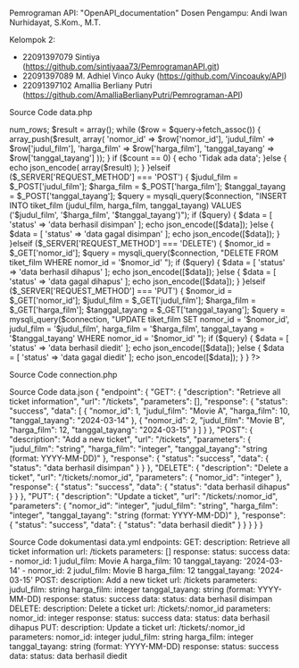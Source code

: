 Pemrograman API: "OpenAPI_documentation"
Dosen Pengampu: Andi Iwan Nurhidayat, S.Kom., M.T.

Kelompok 2:
- 22091397079 Sintiya (https://github.com/sintiyaaa73/PemrogramanAPI.git)
- 22091397089 M. Adhiel Vinco Auky (https://github.com/Vincoauky/API)
- 22091397102 Amallia Berliany Putri (https://github.com/AmalliaBerlianyPutri/Pemrograman-API)


Source Code data.php
<?php

include 'connection.php';

if ($_SERVER['REQUEST_METHOD'] === 'GET') {
    $query = mysqli_query($connection, "SELECT * FROM tiket_film");
    $count = $query->num_rows;
    $result = array();
    while ($row = $query->fetch_assoc()) {
        array_push($result, array(
            'nomor_id' => $row['nomor_id'],
            'judul_film' => $row['judul_film'],
            'harga_film' => $row['harga_film'],
            'tanggal_tayang' => $row['tanggal_tayang']
        ));
    }

    if ($count == 0) {
        echo 'Tidak ada data';
    }else {
        echo json_encode(
            array($result)
        );
    }
}elseif ($_SERVER['REQUEST_METHOD'] === 'POST') {
    $judul_film = $_POST['judul_film'];
    $harga_film = $_POST['harga_film'];
    $tanggal_tayang = $_POST['tanggal_tayang'];
    $query = mysqli_query($connection, "INSERT INTO tiket_film (judul_film, harga_film, tanggal_tayang) VALUES ('$judul_film', '$harga_film', '$tanggal_tayang')");

    if ($query) {
        $data = [
            'status' => 'data berhasil disimpan'
        ];

        echo json_encode([$data]);
    }else {
        $data = [
            'status' => 'data gagal disimpan'
        ];

        echo json_encode([$data]);
    }
}elseif ($_SERVER['REQUEST_METHOD'] === 'DELETE') {
    $nomor_id = $_GET['nomor_id'];
    $query = mysqli_query($connection, "DELETE FROM tiket_film WHERE nomor_id = '$nomor_id' ");

    if ($query) {
        $data = [
            'status' => 'data berhasil dihapus'
        ];

        echo json_encode([$data]);
    }else {
        $data = [
            'status' => 'data gagal dihapus'
        ];

        echo json_encode([$data]);
    }

}elseif ($_SERVER['REQUEST_METHOD'] === 'PUT') {
    $nomor_id = $_GET['nomor_id'];
    $judul_film = $_GET['judul_film'];
    $harga_film = $_GET['harga_film'];
    $tanggal_tayang = $_GET['tanggal_tayang'];

    $query = mysqli_query($connection, "UPDATE tiket_film SET 
                            nomor_id = '$nomor_id',
                            judul_film = '$judul_film',
                            harga_film = '$harga_film',
                            tanggal_tayang = '$tanggal_tayang'
                            WHERE nomor_id = '$nomor_id'
                        ");
    
    if ($query) {
        $data = [
            'status' => 'data berhasil diedit'
        ];

        echo json_encode([$data]);
    }else {
        $data = [
            'status' => 'data gagal diedit'
        ];

        echo json_encode([$data]);
    }
}

?>

Source Code connection.php
<?php
$connection = mysqli_connect('localhost: 8111', 'root', '', 'db_tiket film') 
?>

Source Code data.json
{
    "endpoint": {
      "GET": {
        "description": "Retrieve all ticket information",
        "url": "/tickets",
        "parameters": [],
        "response": {
          "status": "success",
          "data": [
            {
              "nomor_id": 1,
              "judul_film": "Movie A",
              "harga_film": 10,
              "tanggal_tayang": "2024-03-14"
            },
            {
              "nomor_id": 2,
              "judul_film": "Movie B",
              "harga_film": 12,
              "tanggal_tayang": "2024-03-15"
            }
          ]
        }
      },
      "POST": {
        "description": "Add a new ticket",
        "url": "/tickets",
        "parameters": {
          "judul_film": "string",
          "harga_film": "integer",
          "tanggal_tayang": "string (format: YYYY-MM-DD)"
        },
        "response": {
          "status": "success",
          "data": {
            "status": "data berhasil disimpan"
          }
        }
      },
      "DELETE": {
        "description": "Delete a ticket",
        "url": "/tickets/:nomor_id",
        "parameters": {
          "nomor_id": "integer"
        },
        "response": {
          "status": "success",
          "data": {
            "status": "data berhasil dihapus"
          }
        }
      },
      "PUT": {
        "description": "Update a ticket",
        "url": "/tickets/:nomor_id",
        "parameters": {
          "nomor_id": "integer",
          "judul_film": "string",
          "harga_film": "integer",
          "tanggal_tayang": "string (format: YYYY-MM-DD)"
        },
        "response": {
          "status": "success",
          "data": {
            "status": "data berhasil diedit"
          }
        }
      }
    }
  }

  Source Code dokumentasi data.yml
  endpoints:
  GET:
    description: Retrieve all ticket information
    url: /tickets
    parameters: []
    response:
      status: success
      data:
        - nomor_id: 1
          judul_film: Movie A
          harga_film: 10
          tanggal_tayang: '2024-03-14'
        - nomor_id: 2
          judul_film: Movie B
          harga_film: 12
          tanggal_tayang: '2024-03-15'
  POST:
    description: Add a new ticket
    url: /tickets
    parameters:
      judul_film: string
      harga_film: integer
      tanggal_tayang: string (format: YYYY-MM-DD)
    response:
      status: success
      data:
        status: data berhasil disimpan
  DELETE:
    description: Delete a ticket
    url: /tickets/:nomor_id
    parameters:
      nomor_id: integer
    response:
      status: success
      data:
        status: data berhasil dihapus
  PUT:
    description: Update a ticket
    url: /tickets/:nomor_id
    parameters:
      nomor_id: integer
      judul_film: string
      harga_film: integer
      tanggal_tayang: string (format: YYYY-MM-DD)
    response:
      status: success
      data:
        status: data berhasil diedit

